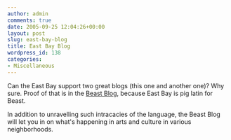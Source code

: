 ```yaml
---
author: admin
comments: true
date: 2005-09-25 12:04:26+00:00
layout: post
slug: east-bay-blog
title: East Bay Blog
wordpress_id: 138
categories:
- Miscellaneous
---
```


Can the East Bay support two great blogs (this one and another one)?  Why sure.  Proof of that is in the [Beast Blog](http://www.beastblog.com/), because East Bay is pig latin for Beast.


	

In addition to unravelling such intracacies of the language, the Beast Blog will let you in on what's happening in arts and culture in various neighborhoods.

